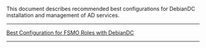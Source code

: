 This document describes recommended best configurations for DebianDC installation and management of AD services. <br>

---

[Best Configuration for FSMO Roles with DebianDC](https://github.com/eesmer/DebianDC/blob/master/docs/DebianDC-UserGuide/Best_Configuration_for_FSMO_Roles.md) <br>

---
